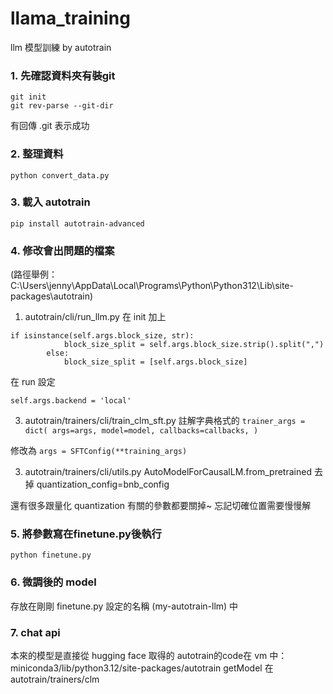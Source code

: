 # llama_training
llm 模型訓練 by autotrain

### 1. 先確認資料夾有裝git ###
```
git init
git rev-parse --git-dir
```
有回傳 .git 表示成功
### 2. 整理資料 ###
```
python convert_data.py
```
### 3. 載入 autotrain ###
```
pip install autotrain-advanced  
```

### 4. 修改會出問題的檔案 
(路徑舉例： C:\Users\jenny\AppData\Local\Programs\Python\Python312\Lib\site-packages\autotrain)

1. autotrain/cli/run_llm.py
在 init 加上
```
if isinstance(self.args.block_size, str):
            block_size_split = self.args.block_size.strip().split(",")
        else:
            block_size_split = [self.args.block_size]
```
在 run 設定
```
self.args.backend = 'local' 
```
3. autotrain/trainers/cli/train_clm_sft.py
註解字典格式的 ```
    trainer_args = dict(
       args=args,
       model=model,
        callbacks=callbacks,
    ) ```
    
修改為 ```args = SFTConfig(**training_args)```

3. autotrain/trainers/cli/utils.py
   AutoModelForCausalLM.from_pretrained 去掉 quantization_config=bnb_config
   
還有很多跟量化 quantization 有關的參數都要關掉~ 忘記切確位置需要慢慢解

### 5. 將參數寫在finetune.py後執行 ###
```
python finetune.py
```
### 6. 微調後的 model 
存放在剛剛 finetune.py 設定的名稱 (my-autotrain-llm) 中

### 7. chat api
本來的模型是直接從 hugging face 取得的
autotrain的code在 vm 中： miniconda3/lib/python3.12/site-packages/autotrain
getModel 在 autotrain/trainers/clm

